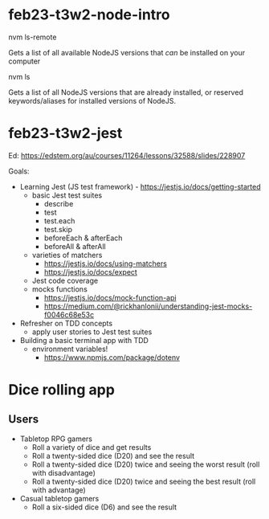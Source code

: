 # feb23-t3w2-node-intro

nvm ls-remote 

Gets a list of all available NodeJS versions that _can_ be installed on your computer

nvm ls

Gets a list of all NodeJS versions that are already installed, or reserved keywords/aliases for installed versions of NodeJS.

# feb23-t3w2-jest

Ed: https://edstem.org/au/courses/11264/lessons/32588/slides/228907

Goals:

- Learning Jest (JS test framework) - https://jestjs.io/docs/getting-started 
	- basic Jest test suites
		- describe
		- test 
		- test.each
		- test.skip
		- beforeEach & afterEach
		- beforeAll & afterAll
	- varieties of matchers
		- https://jestjs.io/docs/using-matchers
		- https://jestjs.io/docs/expect
	- Jest code coverage
	- mocks functions 
		- https://jestjs.io/docs/mock-function-api 
		- https://medium.com/@rickhanlonii/understanding-jest-mocks-f0046c68e53c 
- Refresher on TDD concepts
	- apply user stories to Jest test suites 
- Building a basic terminal app with TDD
	- environment variables!
		- https://www.npmjs.com/package/dotenv



# Dice rolling app 

## Users 

- Tabletop RPG gamers 
	- Roll a variety of dice and get results 
	- Roll a twenty-sided dice (D20) and see the result 
	- Roll a twenty-sided dice (D20) twice and seeing the worst result (roll with disadvantage) 
	- Roll a twenty-sided dice (D20) twice and seeing the best result (roll with advantage) 
- Casual tabletop gamers 
	- Roll a six-sided dice (D6) and see the result 